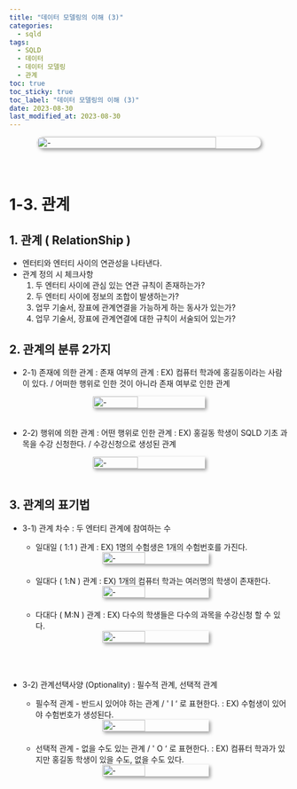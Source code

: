 ```yaml
---
title: "데이터 모델링의 이해 (3)"
categories:
  - sqld
tags:
  - SQLD
  - 데이터
  - 데이터 모델링
  - 관계
toc: true
toc_sticky: true
toc_label: "데이터 모델링의 이해 (3)"
date: 2023-08-30
last_modified_at: 2023-08-30
---
```


<div style=" display : flex; justify-content: center;">
	<img src="{{site.baseurl}}/images/sqld/Door.jpg" alt="-" style="width: 80%; height: 80%; margin-bottom: 40px; box-shadow: 3px 3px 6px rgba(0,0,0,0.4); border-radius: 15px;">
</div>

# 1-3. 관계

## 1. 관계 ( RelationShip )

- 엔터티와 엔터티 사이의 연관성을 나타낸다.
- 관계 정의 시 체크사항
  1. 두 엔터티 사이에 관심 있는 연관 규칙이 존재하는가?
  2. 두 엔터티 사이에 정보의 조합이 발생하는가?
  3. 업무 기술서, 장표에 관계연결을 가능하게 하는 동사가 있는가?
  4. 업무 기술서, 장표에 관계연결에 대한 규칙이 서술되어 있는가?

## 2. 관계의 분류 2가지

- 2-1) 존재에 의한 관계 : 존재 여부의 관계
  : EX) 컴퓨터 학과에 홍길동이라는 사람이 있다. / 어떠한 행위로 인한 것이 아니라 존재 여부로 인한 관계

<div style=" display : flex; justify-content: center;">
	<img src="{{site.baseurl}}/images/sqld/relation1.jpg" alt="-" style="width: 40%; height: 20%; margin-bottom: 20px; box-shadow: 3px 3px 6px rgba(0,0,0,0.4);">
</div>

- 2-2) 행위에 의한 관계 : 어떤 행위로 인한 관계
: EX) 홍길동 학생이 SQLD 기초 과목을 수강 신청한다. / 수강신청으로 생성된 관계
<div style=" display : flex; justify-content: center;">
	<img src="{{site.baseurl}}/images/sqld/relation2.jpg" alt="-" style="width: 40%; height: 20%; margin-bottom: 20px; box-shadow: 3px 3px 6px rgba(0,0,0,0.4);">
</div>

## 3. 관계의 표기법

- 3-1) 관계 차수 : 두 엔터티 관계에 참여하는 수

  - 일대일 ( 1:1 ) 관계
    : EX) 1명의 수험생은 1개의 수험번호를 가진다.

  <div style=" display : flex; justify-content: center;">
  	<img src="{{site.baseurl}}/images/sqld/relation3.jpg" alt="-" style="width: 40%; height: 20%; margin-bottom: 20px; box-shadow: 3px 3px 6px rgba(0,0,0,0.4);">
  </div>

  - 일대다 ( 1:N ) 관계
  : EX) 1개의 컴퓨터 학과는 여러명의 학생이 존재한다.
  <div style=" display : flex; justify-content: center;">
  	<img src="{{site.baseurl}}/images/sqld/relation4.jpg" alt="-" style="width: 40%; height: 20%; margin-bottom: 20px; box-shadow: 3px 3px 6px rgba(0,0,0,0.4);">
  </div>

  - 다대다 ( M:N ) 관계
  : EX) 다수의 학생들은 다수의 과목을 수강신청 할 수 있다.
  <div style=" display : flex; justify-content: center;">
  	<img src="{{site.baseurl}}/images/sqld/relation5.jpg" alt="-" style="width: 40%; height: 20%; margin-bottom: 20px; box-shadow: 3px 3px 6px rgba(0,0,0,0.4);">
  </div>

<br/>

- 3-2) 관계선택사양 (Optionality) : 필수적 관계, 선택적 관계

  - 필수적 관계 - 반드시 있어야 하는 관계 / ' I ‘ 로 표현한다.
  : EX) 수험생이 있어야 수험번호가 생성된다.
  <div style=" display : flex; justify-content: center;">
  	<img src="{{site.baseurl}}/images/sqld/relation6.jpg" alt="-" style="width: 40%; height: 20%; margin-bottom: 20px; box-shadow: 3px 3px 6px rgba(0,0,0,0.4);">
  </div>

  - 선택적 관계 - 없을 수도 있는 관계 / ' O ‘ 로 표현한다.
  : EX) 컴퓨터 학과가 있지만 홍길동 학생이 있을 수도, 없을 수도 있다.
  <div style=" display : flex; justify-content: center;">
  	<img src="{{site.baseurl}}/images/sqld/relation7.jpg" alt="-" style="width: 40%; height: 20%; margin-bottom: 20px; box-shadow: 3px 3px 6px rgba(0,0,0,0.4);">
  </div>
